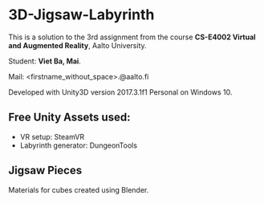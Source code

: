 # 3D-Jigsaw-Labyrinth
This is a solution to the 3rd assignment from the course **CS-E4002 Virtual and Augmented Reality**,  Aalto University.

Student: **Viet Ba, Mai**.

Mail: <firstname_without_space>.<lastname>@aalto.fi

Developed with Unity3D version 2017.3.1f1 Personal on Windows 10.

## Free Unity Assets used:
* VR setup: SteamVR
* Labyrinth generator: DungeonTools

## Jigsaw Pieces
Materials for cubes created using Blender.
	
<!--- Project's Github repository: https://github.com/mvietba/--->